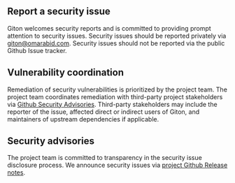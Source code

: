 ## Report a security issue

Giton welcomes security reports and is committed to providing prompt attention to security issues. Security issues should be reported privately via [giton@omarabid.com](mailto:giton@omarabid.com). Security issues should not be reported via the public Github Issue tracker.

## Vulnerability coordination

Remediation of security vulnerabilities is prioritized by the project team. The project team coordinates remediation with third-party project stakeholders via [Github Security Advisories](https://help.github.com/en/github/managing-security-vulnerabilities/about-github-security-advisories). Third-party stakeholders may include the reporter of the issue, affected direct or indirect users of Giton, and maintainers of upstream dependencies if applicable.

## Security advisories

The project team is committed to transparency in the security issue disclosure process. We announce security issues via [project Github Release notes](https://github.com/Giton-App/giton-cli/releases).
